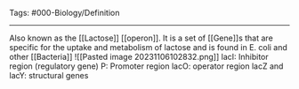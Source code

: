 Tags: #000-Biology/Definition 

---
Also known as the [[Lactose]] [[operon]]. It is a set of [[Gene]]s that are specific for the uptake and metabolism of lactose and is found in E. coli and other [[Bacteria]]
![[Pasted image 20231106102832.png]]
lacI: Inhibitor region (regulatory gene)
P: Promoter region
lacO: operator region
lacZ and lacY: structural genes